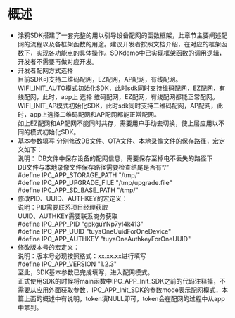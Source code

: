 #  概述  
* 涂鸦SDK搭建了一套完整的用以引导设备配网的函数框架，此章节主要阐述配网的流程以及各框架函数的用途。建议开发者按照文档介绍，在对应的框架函数下，实现各功能点的具体操作。SDKdemo中已实现框架函数的调用逻辑，开发者不需要再做对应开发。  
* 开发者配网方式选择  
 目前SDK可支持二维码配网，EZ配网，AP配网，有线配网。  
 WIFI_INIT_AUTO模式初始化SDK，此时sdk同时支持维码配网，EZ配网，有线配网，此时，app上 选择 维码配网，EZ配网，有线配网都能正常配网。  
 WIFI_INIT_AP模式初始化SDK，此时sdk同时支持二维码配网，AP配网，此时，app上选择二维码配网和AP配网都能正常配网。  
 如上EZ配网和AP配网不能同时共存，需要用户手动去切换，使上层应用以不同的模式初始化SDK。  
 *  基本参数填写
 分别修改DB文件、OTA文件、本地录像文件的保存路径，宏定义如下：  
 说明：
 DB文件中保存设备的配网信息，需要保存至掉电不丢失的路径下  
 DB文件与本地录像文件保存路径需要检查结尾是否有“/”  
		#define IPC_APP_STORAGE_PATH    "/tmp/"   
		#define IPC_APP_UPGRADE_FILE    "/tmp/upgrade.file"  
		#define IPC_APP_SD_BASE_PATH    "/tmp/"   
* 修改PID、UUID、AUTHKEY的宏定义：  
 说明：PID需要联系项目经理获取  
 UUID、AUTHKEY需要联系商务获取  
		#define IPC_APP_PID             "gpkguYNp7yI4k413"    
		#define IPC_APP_UUID            "tuyaOneUuidForOneDevice"   
		#define IPC_APP_AUTHKEY         "tuyaOneAuthkeyForOneUUID" 
* 修改版本号的宏定义：  
 说明：版本号必现按照格式：xx.xx.xx进行填写  
	 		#define IPC_APP_VERSION         "1.2.3"  
 至此，SDK基本参数已完成填写，进入配网模式。        
 正式使用SDK的时候将main函数中IPC_APP_Init_SDK之前的代码注释掉，不需要从应用外面获取参数，IPC_APP_Init_SDK的参数mode表示配网模式，本篇上面的概述中有说明，token填NULL即可，token会在配网的过程中从app中拿到。
